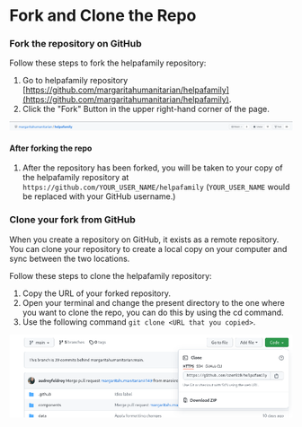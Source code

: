 # Fork and Clone the Repo

### Fork the repository on GitHub

Follow these steps to fork the helpafamily repository:

1. Go to helpafamily repository [https://github.com/margaritahumanitarian/helpafamily](https://github.com/margaritahumanitarian/helpafamily).
2. Click the "Fork" Button in the upper right-hand corner of the page.

![Top right corner has a button to fork](../.gitbook/assets/fork_repo.png)

#### After forking the repo

1. After the repository has been forked, you will be taken to your copy of the helpafamily repository at `https://github.com/YOUR_USER_NAME/helpafamily` \(`YOUR_USER_NAME` would be replaced with your GitHub username.\)

### Clone your fork from GitHub

When you create a repository on GitHub, it exists as a remote repository. You can clone your repository to create a local copy on your computer and sync between the two locations.

Follow these steps to clone the helpafamily repository:

1. Copy the URL of your forked repository.   
2. Open your terminal and change the present directory to the one where you want to clone the repo,            you can do this by using the cd command.
3. Use the following command `git clone <URL that you copied>`.

![Copy the URL of your forked repository](../.gitbook/assets/clone.png)

### 

